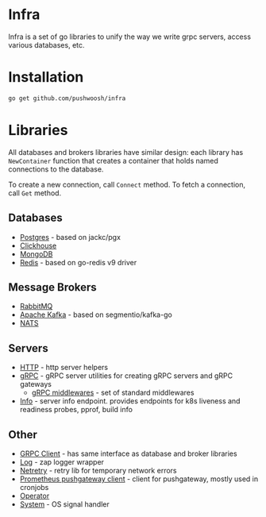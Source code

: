 # Infra
Infra is a set of go libraries to unify the way we write grpc servers, access various databases, etc.

# Installation
```bash
go get github.com/pushwoosh/infra
```

# Libraries

All databases and brokers libraries have similar design: each library has `NewContainer` function that creates a container
that holds named connections to the database.

To create a new connection, call `Connect` method. To fetch a connection, call `Get` method.

## Databases
- [Postgres](postgres) - based on jackc/pgx
- [Clickhouse](clickhouse)
- [MongoDB](mongodb)
- [Redis](redis) - based on go-redis v9 driver

## Message Brokers
- [RabbitMQ](rabbitmq)
- [Apache Kafka](kafka) - based on segmentio/kafka-go
- [NATS](nats)

## Servers
- [HTTP](http) - http server helpers
- [gRPC](grpc/grpcserver) - gRPC server utilities for creating gRPC servers and gRPC gateways
  - [gRPC middlewares](grpc/grpcserver/middleware) - set of standard middlewares
- [Info](infoserver) - server info endpoint. provides endpoints for k8s liveness and readiness probes, pprof, build info 

## Other
- [GRPC Client](grpc/grpcclient) - has same interface as database and broker libraries
- [Log](log) - zap logger wrapper
- [Netretry](netretry) - retry lib for temporary network errors
- [Prometheus pushgateway client](prompushgw) - client for pushgateway, mostly used in cronjobs
- [Operator](operator)
- [System](system) - OS signal handler
